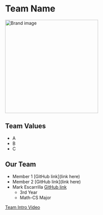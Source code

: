 # Team Name
<img src="Brand.jpg" alt="Brand image" width="300" height="300">

## Team Values
- A
- B
- C

## Our Team
- Member 1 [GitHub link](link here)
- Member 2 [GitHub link](link here)
- Mark Escarrilla [GitHub link](https://yscmark.github.io/about-me/)
  - 3rd Year
  - Math-CS Major

[Team Intro Video](videos/placeholder.txt)
